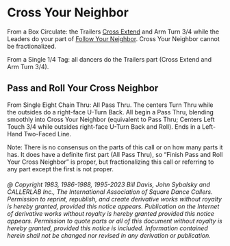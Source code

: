 
# Cross Your Neighbor

From a Box Circulate: the Trailers [Cross Extend](cross_extend.md)
and Arm Turn 3/4 while the Leaders do your part of
[Follow Your Neighbor](../plus/follow_your_neighbor.md).
Cross Your Neighbor cannot be fractionalized.

From a Single 1/4 Tag: all dancers do the Trailers part
(Cross Extend and Arm Turn 3/4).

## Pass and Roll Your Cross Neighbor

From Single Eight Chain Thru: All Pass Thru. The centers Turn Thru while the outsides do a
right-face U-Turn Back. All begin a Pass Thru, blending smoothly into Cross Your Neighbor
(equivalent to Pass Thru; Centers Left Touch 3/4 while outsides right-face U-Turn Back and
Roll). Ends in a Left-Hand Two-Faced Line.

Note: There is no consensus on the parts of this call or on how many parts it has. It does have a
definite first part (All Pass Thru), so “Finish Pass and Roll Your Cross Neighbor” is proper, but
fractionalizing this call or referring to any part except the first is not proper.

###### @ Copyright 1983, 1986-1988, 1995-2023 Bill Davis, John Sybalsky and CALLERLAB Inc., The International Association of Square Dance Callers. Permission to reprint, republish, and create derivative works without royalty is hereby granted, provided this notice appears. Publication on the Internet of derivative works without royalty is hereby granted provided this notice appears. Permission to quote parts or all of this document without royalty is hereby granted, provided this notice is included. Information contained herein shall not be changed nor revised in any derivation or publication.
